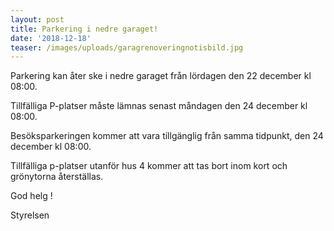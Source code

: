 ```yaml
---
layout: post
title: Parkering i nedre garaget!
date: '2018-12-18'
teaser: /images/uploads/garagrenoveringnotisbild.jpg
---
```

Parkering kan åter ske i nedre garaget från lördagen den 22 december kl 08:00.

Tillfälliga P-platser måste lämnas senast måndagen den 24 december kl 08:00.

Besöksparkeringen kommer att vara tillgänglig från samma tidpunkt, den 24 december kl 08:00.

Tillfälliga p-platser utanför hus 4 kommer att tas bort inom kort och grönytorna återställas.

God helg ! 

Styrelsen
